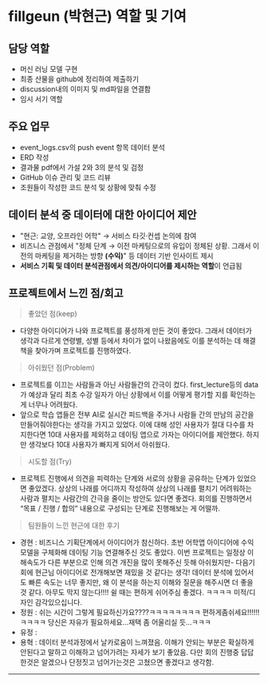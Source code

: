 # fillgeun (박현근) 역할 및 기여

## 담당 역할
- 머신 러닝 모델 구현
- 최종 산물을 github에 정리하여 제출하기
- discussion내의 이미지 및 md파일을 연결함
- 임시 서기 역할 


## 주요 업무
- event_logs.csv의 push event 항목 데이터 분석
- ERD 작성
- 결과물 pdf에서 가설 2와 3의 분석 및 검정
- GitHub 이슈 관리 및 코드 리뷰
- 조원들이 작성한 코드 분석 및 상황에 맞춰 수정

## **데이터 분석 중 데이터에 대한 아이디어 제안**
  - "현근: 교양, 오프라인 어학" → 서비스 타깃·컨셉 논의에 참여
  - 비즈니스 관점에서 "정체 단계 → 이전 마케팅으로의 유입이 정체된 상황. 그래서 이전의 마케팅을 제거하는 방향 **(수익)**" 등 데이터 기반 인사이트 제시
  - **서비스 기획 및 데이터 분석관점에서 의견/아이디어를 제시하는 역할**이 언급됨


## 프로젝트에서 느낀 점/회고
> 좋았던 점(keep)
  - 다양한 아이디어가 나와 프로젝트를 풍성하게 만든 것이 좋았다. 그래서 데이터가 생각과 다르게 연령별, 성별 등에서 차이가 없이 나왔음에도 이를 분석하는 데 해결책을 찾아가며 프로젝트를 진행하였다.
> 아쉬웠던 점(Problem)
  - 프로젝트를 이끄는 사람들과 아닌 사람들간의 간극이 컸다. first_lecture등의 data가 예상과 달리 최초 수강 일자가 아닌 상황에서 이를 어떻게 평가할 지를 확인하는 게 너무나 어려웠다.
  - 앞으로 학습 앱들은 전부 AI로 실시간 피드백을 주거나 사람들 간의 만남의 공간을 만들어줘야한다는 생각을 가지고 있었다. 이에 대해 성인 사용자가 절대 다수를 차지한다면 10대 사용자를 제외하고 데이팅 앱으로 가자는 아이디어를 제안했다. 하지만 생각보다 10대 사용자가 빠지게 되어서 아쉬웠다.
> 시도할 점(Try)
  - 프로젝트 진행에서 의견을 피력하는 단계와 서로의 상황을 공유하는 단계가 있었으면 좋았겠다. 상상의 나래를 어디까지 작성하여 상상의 나래를 펼치기 어려워하는 사람과 펼치는 사람간의 간극을 줄이는 방안도 있다면 좋겠다. 회의를 진행하면서 “목표 / 진행 / 합의” 내용으로 구성되는 단계로 진행해보는 게 어떨까.
> 팀원들이 느낀 현근에 대한 후기
- 경현 : 비즈니스 기획단계에서 아이디어가 참신하다. 초반 어학앱 아이디어에 수익모델을 구체화해 데이팅 기능 연결해주신 것도 좋았다. 이번 프로젝트는 일정상 이해속도가 다른 부분으로 인해 의견 개진을 많이 못해주신 듯해 아쉬웠지만- 다음기회에 현근님 아이디어로 전개해보면 재밌을 것 같다는 생각! 데이터 분석에 있어서도 빠른 속도는 너무 좋지만, 왜 이 분석을 하는지 이해와 질문을 해주시면 더 좋을 것 같다. 아무도 막지 않는다!!!! 쉴 때는 편하게 쉬어주심 좋겠다. ㅋㅋㅋㅋ 미적/디자인 감각있으십니다.
- 정원 : 쉬는 시간이 그렇게 필요하신가요????ㅋㅋㅋㅋㅋㅋㅋㅋ 편하게좀쉬세요!!!!!!ㅋㅋㅋㅋ 당신은 자유가 필요하세요…재택 좀 어울리실 듯…ㅋㅋㅋ
- 유정 :
- 용혁 : 데이터 분석과정에서 날카로움이 느껴졌음. 이해가 안되는 부분은 확실하게 안된다고 말하고 이해하고 넘어가려는 자세가 보기 좋았음. 다만 회의 진행중 답답한것은 알겠으나 단정짓고 넘어가는것은 고쳤으면 좋겠다고 생각함.
---
